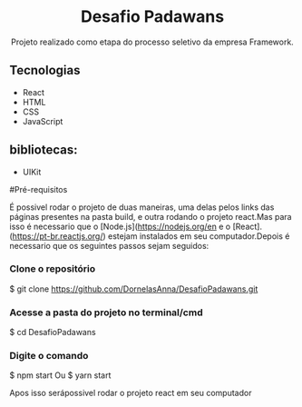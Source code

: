 <h1 align="center">Desafio Padawans</h1>

<p align="center">Projeto realizado como etapa do processo seletivo da empresa Framework. </p>

## Tecnologias

* React
* HTML
* CSS
* JavaScript
## bibliotecas:
* UIKit


#Pré-requisitos
  
  É possivel rodar o projeto de duas maneiras, uma delas pelos links das páginas presentes na pasta build,
e outra rodando o projeto react.Mas para isso é necessario que o [Node.js](https://nodejs.org/en e o [React].(https://pt-br.reactjs.org/)
estejam instalados em seu computador.Depois é necessario que os seguintes passos sejam seguidos:

### Clone o repositório
$ git clone <https://github.com/DornelasAnna/DesafioPadawans.git>

### Acesse a pasta do projeto no terminal/cmd
$ cd DesafioPadawans

### Digite o comando 
$ npm start
  Ou
$ yarn start



Apos isso serápossivel rodar o projeto react em seu computador
